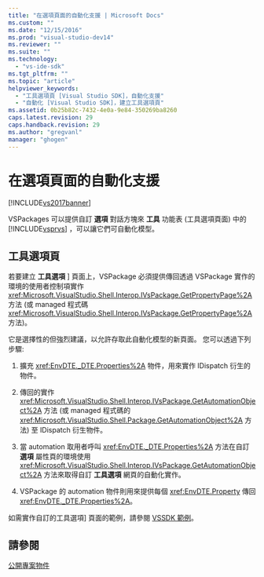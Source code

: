```yaml
---
title: "在選項頁面的自動化支援 | Microsoft Docs"
ms.custom: ""
ms.date: "12/15/2016"
ms.prod: "visual-studio-dev14"
ms.reviewer: ""
ms.suite: ""
ms.technology: 
  - "vs-ide-sdk"
ms.tgt_pltfrm: ""
ms.topic: "article"
helpviewer_keywords: 
  - "工具選項頁 [Visual Studio SDK]，自動化支援"
  - "自動化 [Visual Studio SDK]，建立工具選項頁"
ms.assetid: 0b25b82c-7432-4e0a-9e84-350269ba8260
caps.latest.revision: 29
caps.handback.revision: 29
ms.author: "gregvanl"
manager: "ghogen"
---
```

# 在選項頁面的自動化支援
[!INCLUDE[vs2017banner](../../code-quality/includes/vs2017banner.md)]

VSPackages 可以提供自訂 **選項** 對話方塊來 **工具** 功能表 \(工具選項頁面\) 中的 [!INCLUDE[vsprvs](../../code-quality/includes/vsprvs_md.md)] ，可以讓它們可自動化模型。  
  
## 工具選項頁  
 若要建立 **工具選項** \] 頁面上，VSPackage 必須提供傳回透過 VSPackage 實作的環境的使用者控制項實作 <xref:Microsoft.VisualStudio.Shell.Interop.IVsPackage.GetPropertyPage%2A> 方法 \(或 managed 程式碼 <xref:Microsoft.VisualStudio.Shell.Interop.IVsPackage.GetPropertyPage%2A> 方法\)。  
  
 它是選擇性的但強烈建議，以允許存取此自動化模型的新頁面。 您可以透過下列步驟:  
  
1.  擴充 <xref:EnvDTE._DTE.Properties%2A> 物件，用來實作 IDispatch 衍生的物件。  
  
2.  傳回的實作 <xref:Microsoft.VisualStudio.Shell.Interop.IVsPackage.GetAutomationObject%2A> 方法 \(或 managed 程式碼的 <xref:Microsoft.VisualStudio.Shell.Package.GetAutomationObject%2A> 方法\) 至 IDispatch 衍生物件。  
  
3.  當 automation 取用者呼叫 <xref:EnvDTE._DTE.Properties%2A> 方法在自訂 **選項** 屬性頁的環境使用 <xref:Microsoft.VisualStudio.Shell.Interop.IVsPackage.GetAutomationObject%2A> 方法來取得自訂 **工具選項** 網頁的自動化實作。  
  
4.  VSPackage 的 automation 物件則用來提供每個 <xref:EnvDTE.Property> 傳回 <xref:EnvDTE._DTE.Properties%2A>。  
  
 如需實作自訂的工具選項\] 頁面的範例，請參閱 [VSSDK 範例](../../misc/vssdk-samples.md)。  
  
## 請參閱  
 [公開專案物件](../../extensibility/internals/exposing-project-objects.md)
